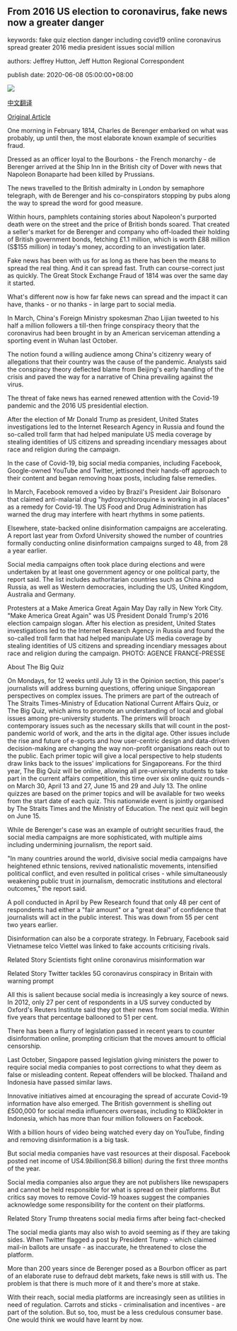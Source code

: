 ## From 2016 US election to coronavirus, fake news now a greater danger

keywords: fake quiz election danger including covid19 online coronavirus spread greater 2016 media president issues social million

authors: Jeffrey Hutton, Jeff Hutton Regional Correspondent

publish date: 2020-06-08 05:00:00+08:00

![](https://www.straitstimes.com/sites/all/themes/custom/bootdemo/images/facebook_default_pic.jpg)

[中文翻译](From%202016%20US%20election%20to%20coronavirus%2C%20fake%20news%20now%20a%20greater%20danger_zh.md)

[Original Article](https://www.straitstimes.com/opinion/from-2016-us-election-to-coronavirus-fake-news-now-a-greater-danger)

One morning in February 1814, Charles de Berenger embarked on what was probably, up until then, the most elaborate known example of securities fraud.

Dressed as an officer loyal to the Bourbons - the French monarchy - de Berenger arrived at the Ship Inn in the British city of Dover with news that Napoleon Bonaparte had been killed by Prussians.

The news travelled to the British admiralty in London by semaphore telegraph, with de Berenger and his co-conspirators stopping by pubs along the way to spread the word for good measure.

Within hours, pamphlets containing stories about Napoleon's purported death were on the street and the price of British bonds soared. That created a seller's market for de Berenger and company who off-loaded their holding of British government bonds, fetching £1.1 million, which is worth £88 million (S$155 million) in today's money, according to an investigation later.

Fake news has been with us for as long as there has been the means to spread the real thing. And it can spread fast. Truth can course-correct just as quickly. The Great Stock Exchange Fraud of 1814 was over the same day it started.

What's different now is how far fake news can spread and the impact it can have, thanks - or no thanks - in large part to social media.

In March, China's Foreign Ministry spokesman Zhao Lijian tweeted to his half a million followers a till-then fringe conspiracy theory that the coronavirus had been brought in by an American serviceman attending a sporting event in Wuhan last October.

The notion found a willing audience among China's citizenry weary of allegations that their country was the cause of the pandemic. Analysts said the conspiracy theory deflected blame from Beijing's early handling of the crisis and paved the way for a narrative of China prevailing against the virus.

The threat of fake news has earned renewed attention with the Covid-19 pandemic and the 2016 US presidential election.

After the election of Mr Donald Trump as president, United States investigations led to the Internet Research Agency in Russia and found the so-called troll farm that had helped manipulate US media coverage by stealing identities of US citizens and spreading incendiary messages about race and religion during the campaign.

In the case of Covid-19, big social media companies, including Facebook, Google-owned YouTube and Twitter, jettisoned their hands-off approach to their content and began removing hoax posts, including false remedies.

In March, Facebook removed a video by Brazil's President Jair Bolsonaro that claimed anti-malarial drug "hydroxychloroquine is working in all places" as a remedy for Covid-19. The US Food and Drug Administration has warned the drug may interfere with heart rhythms in some patients.

Elsewhere, state-backed online disinformation campaigns are accelerating. A report last year from Oxford University showed the number of countries formally conducting online disinformation campaigns surged to 48, from 28 a year earlier.

Social media campaigns often took place during elections and were undertaken by at least one government agency or one political party, the report said. The list includes authoritarian countries such as China and Russia, as well as Western democracies, including the US, United Kingdom, Australia and Germany.



Protesters at a Make America Great Again May Day rally in New York City. "Make America Great Again" was US President Donald Trump's 2016 election campaign slogan. After his election as president, United States investigations led to the Internet Research Agency in Russia and found the so-called troll farm that had helped manipulate US media coverage by stealing identities of US citizens and spreading incendiary messages about race and religion during the campaign. PHOTO: AGENCE FRANCE-PRESSE



About The Big Quiz

On Mondays, for 12 weeks until July 13 in the Opinion section, this paper's journalists will address burning questions, offering unique Singaporean perspectives on complex issues. The primers are part of the outreach of The Straits Times-Ministry of Education National Current Affairs Quiz, or The Big Quiz, which aims to promote an understanding of local and global issues among pre-university students. The primers will broach contemporary issues such as the necessary skills that will count in the post-pandemic world of work, and the arts in the digital age. Other issues include the rise and future of e-sports and how user-centric design and data-driven decision-making are changing the way non-profit organisations reach out to the public. Each primer topic will give a local perspective to help students draw links back to the issues' implications for Singaporeans. For the third year, The Big Quiz will be online, allowing all pre-university students to take part in the current affairs competition, this time over six online quiz rounds - on March 30, April 13 and 27, June 15 and 29 and July 13. The online quizzes are based on the primer topics and will be available for two weeks from the start date of each quiz. This nationwide event is jointly organised by The Straits Times and the Ministry of Education. The next quiz will begin on June 15.

While de Berenger's case was an example of outright securities fraud, the social media campaigns are more sophisticated, with multiple aims including undermining journalism, the report said.

"In many countries around the world, divisive social media campaigns have heightened ethnic tensions, revived nationalistic movements, intensified political conflict, and even resulted in political crises - while simultaneously weakening public trust in journalism, democratic institutions and electoral outcomes," the report said.

A poll conducted in April by Pew Research found that only 48 per cent of respondents had either a "fair amount" or a "great deal" of confidence that journalists will act in the public interest. This was down from 55 per cent two years earlier.

Disinformation can also be a corporate strategy. In February, Facebook said Vietnamese telco Viettel was linked to fake accounts criticising rivals.

Related Story Scientists fight online coronavirus misinformation war

Related Story Twitter tackles 5G coronavirus conspiracy in Britain with warning prompt

All this is salient because social media is increasingly a key source of news. In 2012, only 27 per cent of respondents in a US survey conducted by Oxford's Reuters Institute said they got their news from social media. Within five years that percentage ballooned to 51 per cent.

There has been a flurry of legislation passed in recent years to counter disinformation online, prompting criticism that the moves amount to official censorship.

Last October, Singapore passed legislation giving ministers the power to require social media companies to post corrections to what they deem as false or misleading content. Repeat offenders will be blocked. Thailand and Indonesia have passed similar laws.

Innovative initiatives aimed at encouraging the spread of accurate Covid-19 information have also emerged. The British government is shelling out £500,000 for social media influencers overseas, including to KlikDokter in Indonesia, which has more than four million followers on Facebook.

With a billion hours of video being watched every day on YouTube, finding and removing disinformation is a big task.

But social media companies have vast resources at their disposal. Facebook posted net income of US$4.9 billion (S$6.8 billion) during the first three months of the year.

Social media companies also argue they are not publishers like newspapers and cannot be held responsible for what is spread on their platforms. But critics say moves to remove Covid-19 hoaxes suggest the companies acknowledge some responsibility for the content on their platforms.

Related Story Trump threatens social media firms after being fact-checked

The social media giants may also wish to avoid seeming as if they are taking sides. When Twitter flagged a post by President Trump - which claimed mail-in ballots are unsafe - as inaccurate, he threatened to close the platform.

More than 200 years since de Berenger posed as a Bourbon officer as part of an elaborate ruse to defraud debt markets, fake news is still with us. The problem is that there is much more of it and there's more at stake.

With their reach, social media platforms are increasingly seen as utilities in need of regulation. Carrots and sticks - criminalisation and incentives - are part of the solution. But so, too, must be a less credulous consumer base. One would think we would have learnt by now.